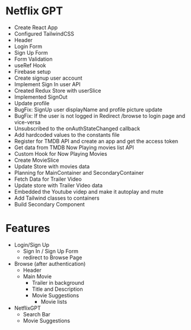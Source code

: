 # Netflix GPT

- Create React App
- Configured TailwindCSS
- Header
- Login Form
- Sign Up Form
- Form Validation
- useRef Hook
- Firebase setup
- Create signup user account
- Implement Sign In user API
- Created Redux Store with userSlice
- Implemented SignOut
- Update profile
- BugFix: SignUp user displayName and profile picture update
- BugFix: If the user is not logged in Redirect /browse to login page and vice-versa
- Unsubscribed to the onAuthStateChanged callback
- Add hardcoded values to the constants file
- Register for TMDB API and create an app and get the access token
- Get data from TMDB Now Playing movies list API
- Custom Hook for Now Playing Movies
- Create MovieSlice
- Update Store with movies data
- Planning for MainContainer and SecondaryContainer
- Fetch Data for Trailer Video
- Update store with Trailer Video data
- Embedded the Youtube videp and make it autoplay and mute
- Add Tailwind classes to containers
- Build Secondary Component

# Features

- Login/Sign Up
  - Sign In / Sign Up Form
  - redirect to Browse Page
- Browse (after authentication)
  - Header
  - Main Movie
    - Trailer in background
    - Title and Description
    - Movie Suggestions
      - Movie lists
- NetflixGPT
  - Search Bar
  - Movie Suggestions
